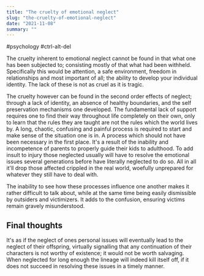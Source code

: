 ```yaml
---
title: "The cruelty of emotional neglect"
slug: "the-cruelty-of-emotional-neglect"
date: "2021-11-08"
summary: ""
---
```


#psychology #ctrl-alt-del

The cruelty inherent to emotional neglect cannot be found in that what one has been subjected to; consisting mostly of that what had been withheld. Specifically this would be attention, a safe environment, freedom in relationships and most important of all; the ability to develop your individual identity. The lack of these is not as cruel as it is tragic.

The cruelty however can be found in the second order effects of neglect; through a lack of identity, an absence of healthy boundaries, and the self preservation mechanisms one developed. The fundamental lack of support requires one to find their way throughout life completely on their own, only to learn that the rules they are taught are not the rules which the world lives by. A long, chaotic, confusing and painful process is required to start and make sense of the situation one is in. A process which should not have been necessary in the first place. It's a result of the inability and incompetence of parents to properly guide their kids to adulthood. To add insult to injury those neglected usually will have to resolve the emotional issues several generations before have literally neglected to do so. All in all it'll drop those affected crippled in the real world, woefully unprepared for whatever they still have to deal with.

The inability to see how these processes influence one another makes it rather difficult to talk about, while at the same time being easily dismissible by outsiders and victimizers. It adds to the confusion, ensuring victims remain gravely misunderstood.

## Final thoughts
It's as if the neglect of ones personal issues will eventually lead to the neglect of their offspring, virtually signalling that any continuation of their characters is not worthy of existence; it would not be worth salvaging. When neglected for long enough the lineage will indeed kill itself off, if it does not succeed in resolving these issues in a timely manner.

